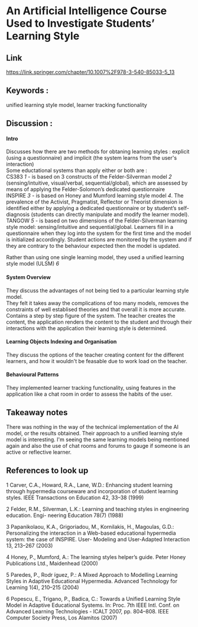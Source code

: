 # An Artificial Intelligence Course Used to Investigate Students’ Learning Style

## Link 
https://link.springer.com/chapter/10.1007%2F978-3-540-85033-5_13

## Keywords : 
unified learning style model, learner tracking functionality  

## Discussion :

#### Intro 
Discusses how there are two methods for obtaning learning styles : explicit (using a questionnaire) and implicit (the system learns from the user's interaction)  
Some eductational systems than apply either or both are :  
CS383 *1* - is based on 3 constructs of the Felder-Silverman model *2* (sensing/intuitive, visual/verbal, sequential/global), which are assessed by means of applying the Felder-Solomon’s dedicated questionnaire    
INSPIRE *3* - is based on Honey and Mumford learning style model *4*. The prevalence of the Activist, Pragmatist, Reflector or Theorist dimension is identified either by applying a dedicated questionnaire or by student’s self-diagnosis (students can directly manipulate and modify the learner model).    
TANGOW *5* - is based on two dimensions of the Felder-Silverman learning style model: sensing/intuitive and sequential/global. Learners fill in a questionnaire when they log into the system for the first time and the  model is initialized accordingly. Student actions are monitored by the system and if they are contrary to the behaviour expected then the model is updated.    
    
Rather than using one single learning model, they used a unified learning style model (ULSM) *6*  

#### System Overview
They discuss the advantages of not being tied to a particular learning style model.    
They felt it takes away the complications of too many models, removes the constraints of well establised theories and that overall it is more accurate.  
Contains a step by step figure of the system. The teacher creates the content, the application renders the content to the student and through their interactions with the application their learning style is determined.  

#### Learning Objects Indexing and Organisation
They discuss the options of the teacher creating content for the different learners, and how it wouldn't be feasable due to work load on the teacher. 

#### Behavioural Patterns
They implemented learner tracking functionality, using features in the application like a chat room in order to assess the habits of the user.

## Takeaway notes
There was nothing in the way of the technical implementation of the AI model, or the results obtained. Their approach to a unified learning style model is interesting. I'm seeing the same learning models being mentioned again and also the use of chat rooms and forums to gauge if someone is an active or reflective learner.   

## References to look up 

1
Carver, C.A., Howard, R.A., Lane, W.D.: Enhancing student learning through hypermedia courseware and incorporation of student learning styles. IEEE Transactions on Education 42, 33–38 (1999)  

2
Felder, R.M., Silverman, L.K.: Learning and teaching styles in engineering education. Engi-
neering Education 78(7) (1988)  

3
Papanikolaou, K.A., Grigoriadou, M., Kornilakis, H., Magoulas, G.D.: Personalizing the interaction in a Web-based educational hypermedia system: the case of INSPIRE. User- Modeling and User-Adapted Interaction 13, 213–267 (2003)  

4
Honey, P., Mumford, A.: The learning styles helper’s guide. Peter Honey Publications Ltd., Maidenhead (2000)  

5
Paredes, P., Rodr ́ıguez, P.: A Mixed Approach to Modelling Learning Styles in Adaptive Educational Hypermedia. Advanced Technology for Learning 1(4), 210–215 (2004)  

6
Popescu, E., Trigano, P., Badica, C.: Towards a Unified Learning Style Model in Adaptive Educational Systems. In: Proc. 7th IEEE Intl. Conf. on Advanced Learning Technologies - ICALT 2007, pp. 804–808. IEEE Computer Society Press, Los Alamitos (2007)  
